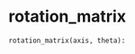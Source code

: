 # <a id="McUtils.McUtils.Numputils.TransformationMatrices.rotation_matrix">rotation_matrix</a>



```python
rotation_matrix(axis, theta): 
```




